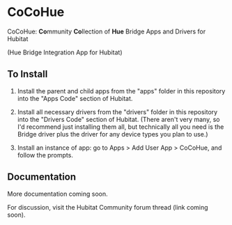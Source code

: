 # CoCoHue
CoCoHue: <b>Co</b>mmunity <b>Co</b>llection of <b>Hue</b> Bridge Apps and Drivers for Hubitat

(Hue Bridge Integration App for Hubitat)

## To Install
1. Install the parent and child apps from the "apps" folder in this repository into the "Apps Code" section of Hubitat.

2. Install all necessary drivers from the "drivers" folder in this repository into the "Drivers Code" section of Hubitat. (There aren't very many, so I'd recommend just installing them all, but technically all you need is the Bridge driver plus the driver for any device types you plan to use.)

3. Install an instance of app: go to Apps > Add User App > CoCoHue, and follow the prompts.

## Documentation
More documentation coming soon.

For discussion, visit the Hubitat Community forum thread (link coming soon).
